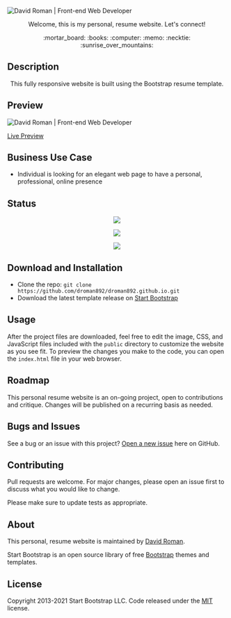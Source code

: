 ![David Roman | Front-end Web Developer](https://user-images.githubusercontent.com/25372739/126908195-8c8b205e-f164-4036-b20f-5352b178a7f8.JPG)

<p align="center"> Welcome, this is my personal, resume website.  Let's connect! </p>

<p align="center"> :mortar_board: :books: :computer: :memo: :necktie: :sunrise_over_mountains: </p>

## Description

<p align="center"> This fully responsive website is built using the Bootstrap resume template. </p>

## Preview

![David Roman | Front-end Web Developer](https://user-images.githubusercontent.com/25372739/126912764-15c890b7-a045-44e1-92e3-d109b3038d96.gif)

[Live Preview](https://david-roman.tech/)

## Business Use Case

- Individual is looking for an elegant web page to have a personal, professional, online presence

## Status

<p align="center"> <img src="https://img.shields.io/tokei/lines/github/droman892/droman892.github.io.git" /> </p>

<p align="center"> <img src="https://img.shields.io/github/languages/count/droman892/droman892.github.io.git" /> </p>

<p align="center"> <img src="https://img.shields.io/github/repo-size/droman892/droman892.github.io.git" /> </p>

## Download and Installation

- Clone the repo: `git clone https://github.com/droman892/droman892.github.io.git`
- Download the latest template release on [Start Bootstrap](https://startbootstrap.com/theme/resume/)

## Usage

After the project files are downloaded, feel free to edit the image, CSS, and JavaScript files included with the `public` directory to 
customize the website as you see fit. To preview the changes you make to the code, you can open 
the `index.html` file in your web browser.

## Roadmap

This personal resume website is an on-going project, open to contributions and critique.  Changes will be published on a recurring basis as needed.

## Bugs and Issues

See a bug or an issue with this project? [Open a new issue](https://github.com/droman892/droman892.github.io/issues) here on GitHub.

## Contributing
Pull requests are welcome. For major changes, please open an issue first to discuss what you would like to change.

Please make sure to update tests as appropriate.

## About

This personal, resume website is maintained by [David Roman](https://www.linkedin.com/in/david-roman-front-end-web-developer/).

Start Bootstrap is an open source library of free [Bootstrap](https://startbootstrap.com) themes and templates. 


## License
Copyright 2013-2021 Start Bootstrap LLC. Code released under the [MIT](https://github.com/StartBootstrap/startbootstrap-resume/blob/master/LICENSE) license.
